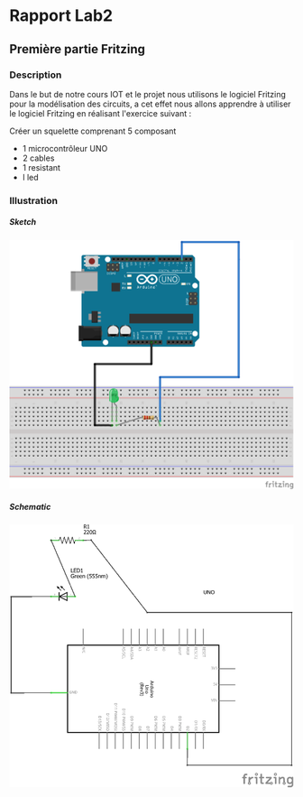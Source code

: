 # Rapport Lab2

## Première partie  Fritzing

### Description

Dans le but de notre cours IOT et le projet nous utilisons le logiciel Fritzing pour la modélisation des circuits, a cet effet nous allons apprendre à utiliser le logiciel Fritzing en réalisant l'exercice suivant :

Créer un squelette comprenant 5 composant

* 1 microcontrôleur UNO
* 2 cables
* 1 resistant
* l led


###   Illustration

##### Sketch
![Sketch](sketch.png)

##### Schematic
![schematic](schematic.png)
